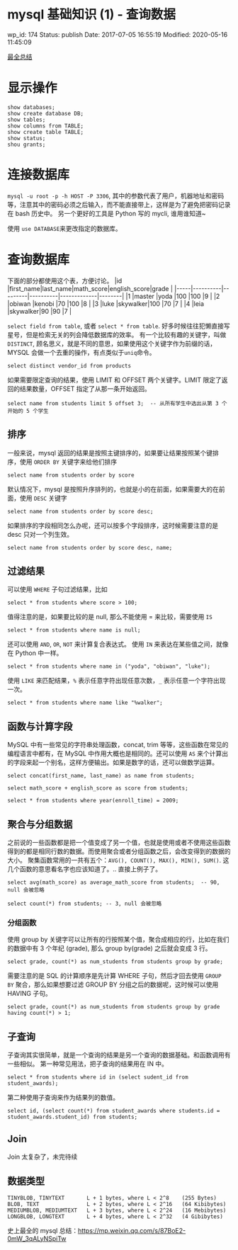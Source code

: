 # mysql 基础知识 (1) - 查询数据

wp_id: 174
Status: publish
Date: 2017-07-05 16:55:19
Modified: 2020-05-16 11:45:09

[最全总结](https://mp.weixin.qq.com/s/87BoE2-0mW_3qALyNSpiTw)

# 显示操作

```
show databases;
show create database DB;
show tables;
show columns from TABLE;
show create table TABLE;
show status;
shou grants;
```

# 连接数据库

`mysql -u root -p -h HOST -P 3306`, 其中的参数代表了用户，机器地址和密码等，注意其中的密码必须之后输入，而不能直接带上，这样是为了避免把密码记录在 bash 历史中。
另一个更好的工具是 Python 写的 mycli, 谁用谁知道~

使用 `use DATABASE`来更改指定的数据库。

# 查询数据库

下面的部分都使用这个表，方便讨论。
|id   |first_name|last_name|math_score|english_score|grade   |
|-----|----------|---------|----------|-------------|--------|
|1    |master    |yoda     |100       |100          |9       |
|2    |obiwan    |kenobi   |70        |100          |8       |
|3    |luke      |skywalker|100       |70           |7       |
|4    |leia      |skywalker|90        |90           |7       |

`select field from table`, 或者 `select * from table`. 好多时候往往犯懒直接写星号，但是检索无关的列会降低数据库的效率。
有一个比较有趣的关键字，叫做`DISTINCT`, 顾名思义，就是不同的意思，如果使用这个关键字作为前缀的话，MYSQL 会做一个去重的操作，有点类似于`uniq`命令。
```
select distinct vendor_id from products
```

如果需要限定查询的结果，使用 LIMIT 和 OFFSET 两个关键字。LIMIT 限定了返回的结果数量，OFFSET 指定了从那一条开始返回。
```
select name from students limit 5 offset 3;  -- 从所有学生中选出从第 3 个开始的 5 个学生
```

## 排序

一般来说，mysql 返回的结果是按照主键排序的，如果要让结果按照某个键排序，使用 `ORDER BY` 关键字来给他们排序

```
select name from students order by score
```

默认情况下，mysql 是按照升序排列的，也就是小的在前面，如果需要大的在前面，使用 `DESC` 关键字

```
select name from students order by score desc;
```

如果排序的字段相同怎么办呢，还可以按多个字段排序，这时候需要注意的是 desc 只对一个列生效。
```
select name from students order by score desc, name;
```

## 过滤结果

可以使用 `WHERE` 子句过滤结果，比如

```
select * from students where score > 100;
```

值得注意的是，如果要比较的是 null, 那么不能使用 = 来比较，需要使用 `IS`

```
select * from students where name is null;
```

还可以使用 `AND`, `OR`, `NOT` 来计算复合表达式。
使用 `IN` 来表达在某些值之间，就像在 Python 中一样。

```
select * from students where name in ("yoda", "obiwan", "luke");
```

使用 `LIKE` 来匹配结果，`%` 表示任意字符出现任意次数，`_` 表示任意一个字符出现一次。
```
select * from students where name like "%walker";
```

## 函数与计算字段

MySQL 中有一些常见的字符串处理函数，concat, trim 等等，这些函数在常见的编程语言中都有，在 MySQL 中作用大概也是相同的。还可以使用 `AS` 来个计算出的字段来起一个别名，这样方便输出。如果是数字的话，还可以做数学运算。
```
select concat(first_name, last_name) as name from students;

select math_score + english_score as score from students;

select * from students where year(enroll_time) = 2009;
```

## 聚合与分组数据

之前说的一些函数都是把一个值变成了另一个值，也就是使用或者不使用这些函数得到的都是相同行数的数据。而使用聚合或者分组函数之后，会改变得到的数据的大小。
聚集函数常用的一共有五个：`AVG(), COUNT(), MAX(), MIN(), SUM()`. 这几个函数的意思看名字也应该知道了。.. 直接上例子了。
```
select avg(math_score) as average_math_score from students;  -- 90, null 会被忽略
```

```
select count(*) from students; -- 3, null 会被忽略
```

### 分组函数

使用 group by 关键字可以让所有的行按照某个值，聚合成相应的行，比如在我们的数据中有 3 个年纪 (grade), 那么 group by(grade) 之后就会变成 3 行。
```
select grade, count(*) as num_students from students group by grade;
```

需要注意的是 SQL 的计算顺序是先计算 WHERE 子句，然后才回去使用 `GROUP BY` 聚合，那么如果想要过滤 GROUP BY 分组之后的数据呢，这时候可以使用 HAVING 子句。
```
select grade, count(*) as num_students from students group by grade having count(*) > 1;
```

## 子查询

子查询其实很简单，就是一个查询的结果是另一个查询的数据基础。和函数调用有一些相似。
第一种常见用法，把子查询的结果用在 IN 中。
```
select * from students where id in (select sudent_id from student_awards);
```

第二种使用子查询来作为结果列的数值。
```
select id, (select count(*) from student_awards where students.id = student_awards.student_id) from students;
```

## Join

Join 太复杂了，未完待续

## 数据类型

```
TINYBLOB, TINYTEXT       L + 1 bytes, where L < 2^8    (255 Bytes)
BLOB, TEXT               L + 2 bytes, where L < 2^16   (64 Kibibytes)
MEDIUMBLOB, MEDIUMTEXT   L + 3 bytes, where L < 2^24   (16 Mebibytes)
LONGBLOB, LONGTEXT       L + 4 bytes, where L < 2^32   (4 Gibibytes)
```

史上最全的 mysql 总结：https://mp.weixin.qq.com/s/87BoE2-0mW_3qALyNSpiTw